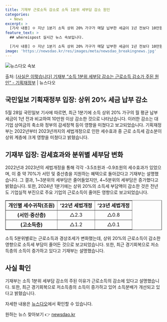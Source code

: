 ```yaml
---
title: 기재부 근로소득 감소로 소득 1분위 세부담 감소 원인
categories:
  - News
excerpt: >
  [기사 내용] ㅇ 지난 1분기 소득 상위 20% 가구가 매달 납부한 세금이 1년 전보다 10만원 넘게 줄어든…
feature_text: >
  ## whereispost 실시간 뉴스 속보입니다.

  [기사 내용] ㅇ 지난 1분기 소득 상위 20% 가구가 매달 납부한 세금이 1년 전보다 10만원 넘게 줄어든…
image: 'https://newsdao.kr/res/images/meta/newsdao_breakingnews.jpg'
---
```


![뉴스다오 속보](https://newsdao.kr/res/images/meta/newsdao_breakingnews.jpg)

<p>출처: <a href="https://newsdao.kr/3932" rel="dofollow">[사실은 이렇습니다] 기재부 “소득 1분위 세부담 감소는 근로소득 감소가 주된 원인” - 기획재정부</a> | 뉴스다오</p>

<h2 data-ke-size="size26">국민일보 기획재정부 입장: 상위 20% 세금 납부 감소</h2>
<p data-ke-size="size16">5월 28일 국민일보 기사에 따르면, 최근 1분기에 소득 상위 20% 가구의 월 평균 납부 세금이 1년 전과 비교하여 10만원 이상 감소한 것으로 나타났습니다. 이러한 감소는 대기업 상여금의 축소와 정부의 감세정책 등이 영향을 미쳤다고 보고되었습니다. 기획재정부는 2022년부터 2023년까지의 세법개정으로 인한 세수효과 중 근로 소득세 감소분이 상위 계층에 크게 영향을 미쳤다고 밝혔습니다.</p>

<h2 data-ke-size="size26">기재부 입장: 감세효과와 분위별 세부담 변화</h2>
<p data-ke-size="size16">2022년과 2023년의 세법개정을 통해 각각 -3.5조원과 -0.9조원의 세수효과가 있었으며, 이 중 약 70%가 서민 및 중산층을 지원하는 혜택으로 돌아갔다고 기재부는 설명했습니다. 그 결과, 1~3분위의 세부담은 줄어들었지만, 4~5분위의 세부담은 증가했다고 밝혔습니다. 또한, 2024년 1분기에는 상위 20%의 소득세 부담액이 감소한 것은 전년도 기업실적 부진으로 주요 기업의 근로소득이 줄어든 영향으로 보고되었습니다.</p>

<table style="width: 100%;" border="1">
<tbody>
<tr>
<td style="text-align: center; height: 17px;"><b>개인별 세수귀착(조원)</b></td>
<td style="text-align: center; height: 17px;"><b>’22년 세법개정</b></td>
<td style="text-align: center; height: 17px;"><b>’23년 세법개정</b></td>
</tr>
<tr>
<td style="text-align: center; height: 17px;"><b>(서민·중산층)</b></td>
<td style="text-align: center; height: 17px;">△2.3</td>
<td style="text-align: center; height: 17px;">△0.8</td>
</tr>
<tr>
<td style="text-align: center; height: 17px;"><b>(고소득층)</b></td>
<td style="text-align: center; height: 17px;">△1.2</td>
<td style="text-align: center; height: 17px;">△0.1</td>
</tr>
</tbody>
</table>

<p data-ke-size="size16">소득 5분위별로는 근로소득과 경상조세가 변화했는데, 상위 20%의 근로소득이 감소한 영향으로 소득세 부담이 줄어든 것으로 보고되었습니다. 또한, 최근 경기회복으로 저소득층의 소득이 증가하고 있다고 기재부는 설명했습니다.</p>

<h2 data-ke-size="size26">사실 확인</h2>
<p data-ke-size="size16">기재부는 소득 1분위 세부담 감소의 주된 이유가 근로소득의 감소에 있다고 설명했습니다. 또한, 최근 경기회복으로 저소득층의 소득이 증가하고 있어 소득분배가 개선되고 있다고 밝혔습니다.</p>
<p data-ke-size="size16">자세한 내용은 <a href="https://newsdao.kr/3932">뉴스다오</a>에서 확인할 수 있습니다.</p>
 

원하는 뉴스 찾아보기 👉 <a href="https://newsdao.kr" rel="dofollow">newsdao.kr</a>


